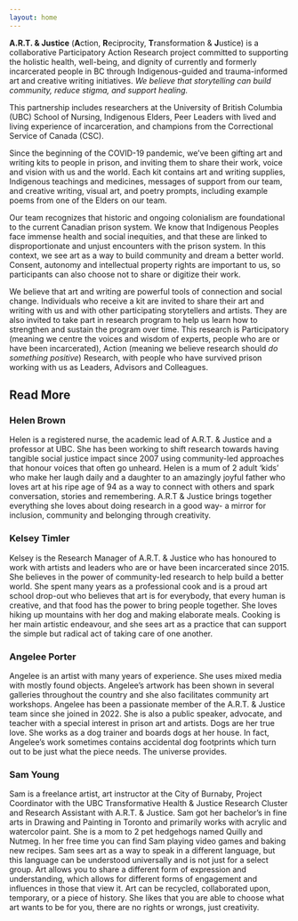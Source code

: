 ```yaml
---
layout: home
---
```


<VPTeamPage>
  <VPTeamPageTitle>
    <template #title>
      About Us
    </template>
    <template #lead>
      Our Origin Story
    </template>
  </VPTeamPageTitle>
  <VPTeamPageSection>
  </VPTeamPageSection>
</VPTeamPage>

**A.R.T. & Justice** (**A**ction, **R**eciprocity, **T**ransformation & **J**ustice) is a collaborative Participatory Action Research project committed to supporting the holistic health, well-being, and dignity of currently and formerly incarcerated people in BC through Indigenous-guided and trauma-informed art and creative writing initiatives. *We believe that storytelling can build community, reduce stigma, and support healing.* 

This partnership includes researchers at the University of British Columbia (UBC) School of Nursing, Indigenous Elders, Peer Leaders with lived and living experience of incarceration, and champions from the Correctional Service of Canada (CSC). 

Since the beginning of the COVID-19 pandemic, we’ve been gifting art and writing kits to people in prison, and inviting them to share their work, voice and vision with us and the world. Each kit contains art and writing supplies, Indigenous teachings and medicines, messages of support from our team, and creative writing, visual art, and poetry prompts, including example poems from one of the Elders on our team. 

Our team recognizes that historic and ongoing colonialism are foundational to the current Canadian prison system. We know that Indigenous Peoples face immense health and social inequities, and that these are linked to disproportionate and unjust encounters with the prison system. In this context, we see art as a way to build community and dream a better world. Consent, autonomy and intellectual property rights are important to us, so participants can also choose not to share or digitize their work. 

We believe that art and writing are powerful tools of connection and social change. Individuals who receive a kit are invited to share their art and writing with us and with other participating storytellers and artists. They are also invited to take part in research program to help us learn how to strengthen and sustain the program over time. This research is Participatory (meaning we centre the voices and wisdom of experts, people who are or have been incarcerated), Action (meaning we believe research should *do something positive*) Research, with people who have survived prison working with us as Leaders, Advisors and Colleagues.   



<VPTeamPage>
  <VPTeamPageTitle>
    <template #title>
      Our Team
    </template>
    <template #lead>
      This project was made possible by a large team, some of whom are featured below.
    </template>
  </VPTeamPageTitle>
  <VPTeamPageSection>
  <template #members>
      <VPTeamMembers size="medium" :members="teamMembers" />
    </template>
  </VPTeamPageSection>
</VPTeamPage>

## Read More

### Helen Brown

Helen is a registered nurse, the academic lead of A.R.T. & Justice and a professor at UBC. She has been working to shift research towards having tangible social justice impact since 2007 using community-led approaches that honour voices that often go unheard. Helen is a mum of 2 adult ‘kids’ who make her laugh daily and a daughter to an amazingly joyful father who loves art at his ripe age of 94 as a way to connect with others and spark conversation, stories and remembering. A.R.T & Justice brings together everything she loves about doing research in a good way- a mirror for inclusion, community and belonging through creativity.

### Kelsey Timler

Kelsey is the Research Manager of A.R.T. & Justice who has honoured to work with artists and leaders who are or have been incarcerated since 2015. She believes in the power of community-led research to help build a better world. She spent many years as a professional cook and is a proud art school drop-out who believes that art is for everybody, that every human is creative, and that food has the power to bring people together. She loves hiking up mountains with her dog and making elaborate meals. Cooking is her main artistic endeavour, and she sees art as a practice that can support the simple but radical act of taking care of one another.

### Angelee Porter

Angelee is an artist with many years of experience. She uses mixed media with mostly found objects. Angelee’s artwork has been shown in several galleries throughout the country and she also facilitates community art workshops. Angelee has been a passionate member of the A.R.T. & Justice team since she joined in 2022. She is also a public speaker, advocate, and teacher with a special interest in prison art and artists. Dogs are her true love. She works as a dog trainer and boards dogs at her house. In fact, Angelee’s work sometimes contains accidental dog footprints which turn out to be just what the piece needs. The universe provides.

### Sam Young

Sam is a freelance artist, art instructor at the City of Burnaby, Project Coordinator with the UBC Transformative Health & Justice Research Cluster and Research Assistant with A.R.T. & Justice. Sam got her bachelor’s in fine arts in Drawing and Painting in Toronto and primarily works with acrylic and watercolor paint. She is a mom to 2 pet hedgehogs named Quilly and Nutmeg. In her free time you can find Sam playing video games and baking new recipes. Sam sees art as a way to speak in a different language, but this language can be understood universally and is not just for a select group. Art allows you to share a different form of expression and understanding, which allows for different forms of engagement and influences in those that view it. Art can be recycled, collaborated upon, temporary, or a piece of history. She likes that you are able to choose what art wants to be for you, there are no rights or wrongs, just creativity.


<VPTeamPage>
  <VPTeamPageTitle>
    <template #title>
      Why Tablets?
    </template>
    <template #lead>
      We are using tablets as a way to teach digital literacy to those inside, in order to bridge the technology gap to the outside. Tablets are very similar in format to phones, but also have uses that computers would be used for, this is why we chose tablets for their dual purpose.
    </template>
  </VPTeamPageTitle>
  <VPTeamPageSection>
  </VPTeamPageSection>
</VPTeamPage>

<!-- <VPTeamPage>
  <VPTeamPageTitle>
    <template #title>
      Updates
    </template>
    <template #lead>

    </template>
  </VPTeamPageTitle>
  <VPTeamPageSection>
  </VPTeamPageSection>
</VPTeamPage> -->

<VPTeamPage>
  <VPTeamPageTitle>
    <template #title>
      Stay in Touch
    </template>
    <template #lead>
      <p>Call us at 1-888-379-0118, or send mail to Kelsey Timler or Helen Brown at the following mailing address:</p>
      <div class="about-address">
        <p>University of British Columbia</p>
        <p>School of Nursing</p>
        <p>T201-2211 Wesbrook Mall</p>
        <p>Vancouver, BC, Canada, V6T 2B5</p>
      </div>
    </template>
  </VPTeamPageTitle>
  <VPTeamPageSection>
  </VPTeamPageSection>
</VPTeamPage>


<style>
.about-address p {
  margin: 0;
  color: var(--vp-c-text-2);
  font-size: 0.95rem;
  line-height: 1.5;
  /* font-weight: 800; */
  
}
</style>

<script setup>
import {
  VPTeamPage,
  VPTeamPageTitle,
  VPTeamMembers,
  VPTeamPageSection
} from 'vitepress/theme'

const teamMembers = [
  {
    avatar: '/team/helen-brown.png',
    name: 'Helen Brown',
    title: 'Associate Professor & Academic Lead',
    // sponsor: './about#helen-brown',
    // actionText: 'Learn more'
  },
  {
    avatar: '/team/kelsey-timler.png',
    name: 'Kelsey Timler',
    title: 'Research Manager',
    // sponsor: './about#kelsey-timler',
    // actionText: 'Learn more'
  },
  {
    avatar: '/team/angelee-porter.png',
    name: 'Angelee Porter',
    title: 'Research Assistant',
    // sponsor: './about#angelee-porter',
    // actionText: 'Learn more'
  },
  {
    avatar: '/team/sam-young.png',
    name: 'Sam Young',
    title: 'Research Assistant',
    // sponsor: './about#sam-young',
    // actionText: 'Learn more'
  },
  {
    avatar: 'https://avatars.githubusercontent.com/u/57936',
    name: 'Michelle Paquette',
    title: 'Research Assistant',
  },
  {
    avatar: 'https://avatars.githubusercontent.com/u/26402139',
    name: 'cynber',
    title: 'Volunteer & Developer',
  },
  {
    avatar: 'https://avatars.githubusercontent.com/u/98669531',
    name: 'sagedrake',
    title: 'Volunteer & Developer',
  },
  {
    avatar: 'https://avatars.githubusercontent.com/u/98340537',
    name: 'logank8',
    title: 'Volunteer & Developer',
  },
  {
    avatar: 'https://avatars.githubusercontent.com/u/57936',
    name: 'Sample Name',
    title: 'Sample Title',
    org: 'Sample Organization',
    orgLink: 'https://example.com',
    desc: 'Sample description. Lorem ipsum dolor sit amet.',
    links: [
      { icon: 'github', link: 'https://github.com/example' },
      { icon: 'mastodon', link: 'https://mstdn.ca' }
    ],
    sponsor: 'https://example.com',
    actionText: 'Sponsor this team member'
  },
]
</script>